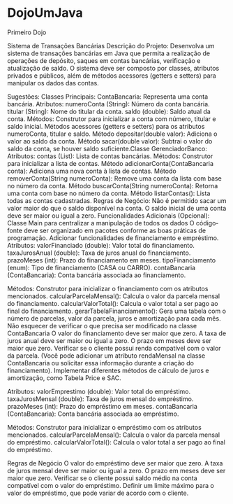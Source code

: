 # DojoUmJava
Primeiro Dojo

Sistema de Transações Bancárias
Descrição do Projeto:
Desenvolva um sistema de transações bancárias em Java que permita a realização de operações de depósito, saques em contas bancárias, verificação e atualização de saldo. O sistema deve ser composto por classes, atributos privados e públicos, além de métodos acessores (getters e setters) para manipular os dados das contas.

Sugestões:
Classes Principais:
ContaBancaria: Representa uma conta bancária.
Atributos:
numeroConta (String): Número da conta bancária.
titular (String): Nome do titular da conta.
saldo (double): Saldo atual da conta.
Métodos:
Construtor para inicializar a conta com número, titular e saldo inicial.
Métodos acessores (getters e setters) para os atributos numeroConta, titular e saldo.
Método depositar(double valor): Adiciona o valor ao saldo da conta.
Método sacar(double valor): Subtrai o valor do saldo da conta, se houver saldo suficiente.Classe GerenciadorBanco:
Atributos:
contas (List<ContaBancaria>): Lista de contas bancárias.
Métodos:
Construtor para inicializar a lista de contas.
Método adicionarConta(ContaBancaria conta): Adiciona uma nova conta à lista de contas.
Método removerConta(String numeroConta): Remove uma conta da lista com base no número da conta.
Método buscarConta(String numeroConta): Retorna uma conta com base no número da conta.
Método listarContas(): Lista todas as contas cadastradas.
Regras de Negócio:
Não é permitido sacar um valor maior do que o saldo disponível na conta.
O saldo inicial de uma conta deve ser maior ou igual a zero.
Funcionalidades Adicionais (Opcional):
Classe Main para centralizar a manipulação de todos os dados
O código-fonte deve ser organizado em pacotes conforme as boas práticas de programação.
Adicionar funcionalidades de financiamento e empréstimo.
Atributos:
valorFinanciado (double): Valor total do financiamento.
taxaJurosAnual (double): Taxa de juros anual do financiamento.
prazoMeses (int): Prazo do financiamento em meses.
tipoFinanciamento (enum): Tipo de financiamento (CASA ou CARRO).
contaBancaria (ContaBancaria): Conta bancária associada ao financiamento.


Métodos:
Construtor para inicializar o financiamento com os atributos mencionados.
calcularParcelaMensal(): Calcula o valor da parcela mensal do financiamento.
calcularValorTotal(): Calcula o valor total a ser pago ao final do financiamento.
gerarTabelaFinanciamento(): Gera uma tabela com o número de parcelas, valor da parcela, juros e amortização para cada mês.
Não esquecer de verificar o que precisa ser modificado na classe ContaBancaria
O valor do financiamento deve ser maior que zero.
A taxa de juros anual deve ser maior ou igual a zero.
O prazo em meses deve ser maior que zero.
Verificar se o cliente possui renda compatível com o valor da parcela. (Você pode adicionar um atributo rendaMensal na classe ContaBancaria ou solicitar essa informação durante a criação do financiamento).
Implementar diferentes métodos de cálculo de juros e amortização, como Tabela Price e SAC.

Atributos:
valorEmprestimo (double): Valor total do empréstimo.
taxaJurosMensal (double): Taxa de juros mensal do empréstimo.
prazoMeses (int): Prazo do empréstimo em meses.
contaBancaria (ContaBancaria): Conta bancária associada ao empréstimo.

Métodos:
Construtor para inicializar o empréstimo com os atributos mencionados.
calcularParcelaMensal(): Calcula o valor da parcela mensal do empréstimo.
calcularValorTotal(): Calcula o valor total a ser pago ao final do empréstimo.

Regras de Negócio
O valor do empréstimo deve ser maior que zero.
A taxa de juros mensal deve ser maior ou igual a zero.
O prazo em meses deve ser maior que zero.
Verificar se o cliente possui saldo médio na conta compatível com o valor do empréstimo.
Definir um limite máximo para o valor do empréstimo, que pode variar de acordo com o cliente.